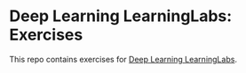 # Deep Learning LearningLabs: Exercises
This repo contains exercises for [Deep Learning LearningLabs]().
